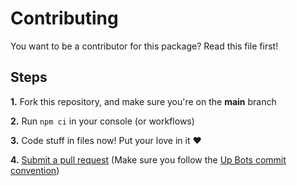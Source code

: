 # Contributing
You want to be a contributor for this package? Read this file first!

## Steps
**1.** Fork this repository, and make sure you're on the **main** branch

**2.** Run `npm ci` in your console (or workflows)

**3.** Code stuff in files now! Put your love in it ❤️

**4.** [Submit a pull request](https://github.com/Up-Devs/up-devs.db/compare) (Make sure you follow the [Up Bots commit convention](https://up-devs.github.io/2021/08/28/Commit-Convention.html))
